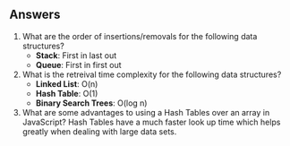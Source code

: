 ## Answers
1. What are the order of insertions/removals for the following data structures?
   - **Stack**: First in last out
   - **Queue**: First in first out
2. What is the retreival time complexity for the following data structures?
   - **Linked List**: O(n)
   - **Hash Table**: O(1)
   - **Binary Search Trees**: O(log n)
2. What are some advantages to using a Hash Tables over an array in JavaScript?
  Hash Tables have a much faster look up time which helps greatly when 
  dealing with large data sets.